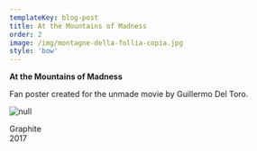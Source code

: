 ```yaml
---
templateKey: blog-post
title: At the Mountains of Madness
order: 2
image: /img/montagne-della-follia-copia.jpg
style: 'bow'
---
```

**At the Mountains of Madness**

Fan poster created for the unmade movie by Guillermo Del Toro.          

![null](/img/at_the_mountains_of_madness.jpg)

Graphite\
2017
